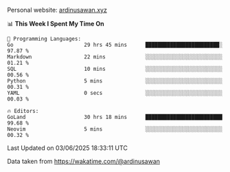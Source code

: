 Personal website: [ardinusawan.xyz](https://ardinusawan.xyz)

<!--START_SECTION:waka-->
📊 **This Week I Spent My Time On** 

```text
💬 Programming Languages: 
Go                       29 hrs 45 mins      ████████████████████████░   97.87 % 
Markdown                 22 mins             ░░░░░░░░░░░░░░░░░░░░░░░░░   01.21 % 
SQL                      10 mins             ░░░░░░░░░░░░░░░░░░░░░░░░░   00.56 % 
Python                   5 mins              ░░░░░░░░░░░░░░░░░░░░░░░░░   00.31 % 
YAML                     0 secs              ░░░░░░░░░░░░░░░░░░░░░░░░░   00.03 % 

🔥 Editors: 
GoLand                   30 hrs 18 mins      █████████████████████████   99.68 % 
Neovim                   5 mins              ░░░░░░░░░░░░░░░░░░░░░░░░░   00.32 % 
```


 Last Updated on 03/06/2025 18:33:11 UTC
<!--END_SECTION:waka-->
Data taken from https://wakatime.com/@ardinusawan
